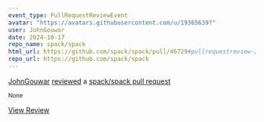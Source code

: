 ```yaml
---
event_type: PullRequestReviewEvent
avatar: "https://avatars.githubusercontent.com/u/19365639?"
user: JohnGouwar
date: 2024-10-17
repo_name: spack/spack
html_url: https://github.com/spack/spack/pull/46729#pullrequestreview-2375709387
repo_url: https://github.com/spack/spack
---
```


<a href='https://github.com/JohnGouwar' target='_blank'>JohnGouwar</a> <a href='https://github.com/spack/spack/pull/46729#pullrequestreview-2375709387' target='_blank'>reviewed</a> a <a href='https://github.com/spack/spack/pull/46729' target='_blank'>spack/spack pull request</a>

<small>None</small>

<a href='https://github.com/spack/spack/pull/46729#pullrequestreview-2375709387' target='_blank'>View Review</a>